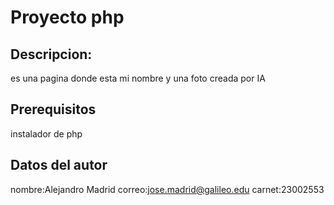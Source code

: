 # Proyecto php
## Descripcion:
es una pagina donde esta mi nombre y una foto creada por IA
## Prerequisitos
instalador de php
## Datos del autor
nombre:Alejandro Madrid
correo:jose.madrid@galileo.edu
carnet:23002553
